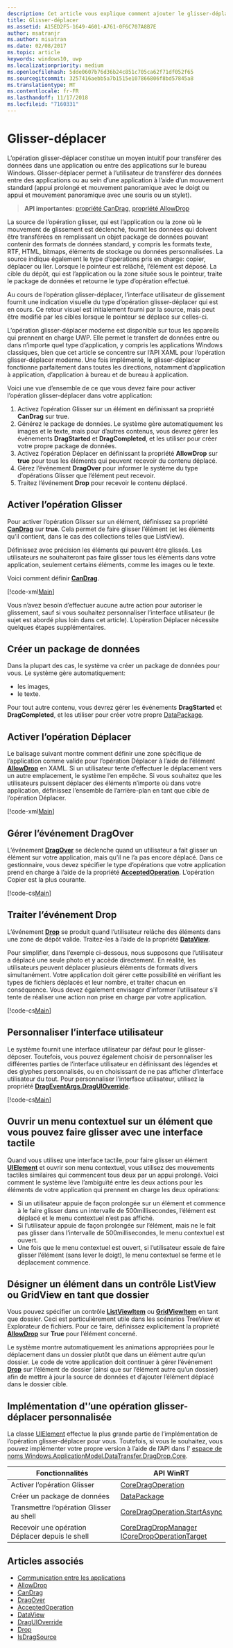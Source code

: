 ```yaml
---
description: Cet article vous explique comment ajouter le glisser-déplacer dans votre application UWP.
title: Glisser-déplacer
ms.assetid: A15ED2F5-1649-4601-A761-0F6C707A8B7E
author: msatranjr
ms.author: misatran
ms.date: 02/08/2017
ms.topic: article
keywords: windows10, uwp
ms.localizationpriority: medium
ms.openlocfilehash: 5dde0607b76d36b24c851c705ca62f71df052f65
ms.sourcegitcommit: 3257416aebb5a7b1515e107866806f8bd57845a8
ms.translationtype: MT
ms.contentlocale: fr-FR
ms.lasthandoff: 11/17/2018
ms.locfileid: "7160331"
---
```

# <a name="drag-and-drop"></a>Glisser-déplacer

L’opération glisser-déplacer constitue un moyen intuitif pour transférer des données dans une application ou entre des applications sur le bureau Windows. Glisser-déplacer permet à l’utilisateur de transférer des données entre des applications ou au sein d’une application à l’aide d’un mouvement standard (appui prolongé et mouvement panoramique avec le doigt ou appui et mouvement panoramique avec une souris ou un stylet).

> **API importantes**: [propriété CanDrag](https://msdn.microsoft.com/library/windows/apps/Windows.UI.Xaml.UIElement.CanDrag), [propriété AllowDrop](https://msdn.microsoft.com/library/windows/apps/Windows.UI.Xaml.UIElement.AllowDrop) 

La source de l’opération glisser, qui est l’application ou la zone où le mouvement de glissement est déclenché, fournit les données qui doivent être transférées en remplissant un objet package de données pouvant contenir des formats de données standard, y compris les formats texte, RTF, HTML, bitmaps, éléments de stockage ou données personnalisées. La source indique également le type d’opérations pris en charge: copier, déplacer ou lier. Lorsque le pointeur est relâché, l’élément est déposé. La cible du dépôt, qui est l’application ou la zone située sous le pointeur, traite le package de données et retourne le type d’opération effectué.

Au cours de l’opération glisser-déplacer, l’interface utilisateur de glissement fournit une indication visuelle du type d’opération glisser-déplacer qui est en cours. Ce retour visuel est initialement fourni par la source, mais peut être modifié par les cibles lorsque le pointeur se déplace sur celles-ci.

L’opération glisser-déplacer moderne est disponible sur tous les appareils qui prennent en charge UWP. Elle permet le transfert de données entre ou dans n’importe quel type d’application, y compris les applications Windows classiques, bien que cet article se concentre sur l’API XAML pour l’opération glisser-déplacer moderne. Une fois implémenté, le glisser-déplacer fonctionne parfaitement dans toutes les directions, notamment d’application à application, d’application à bureau et de bureau à application.

Voici une vue d’ensemble de ce que vous devez faire pour activer l’opération glisser-déplacer dans votre application:

1. Activez l’opération Glisser sur un élément en définissant sa propriété **CanDrag** sur true.  
2. Générez le package de données. Le système gère automatiquement les images et le texte, mais pour d’autres contenus, vous devrez gérer les événements **DragStarted** et **DragCompleted**, et les utiliser pour créer votre propre package de données. 
3. Activez l’opération Déplacer en définissant la propriété **AllowDrop** sur **true** pour tous les éléments qui peuvent recevoir du contenu déplacé. 
4. Gérez l’événement **DragOver** pour informer le système du type d’opérations Glisser que l’élément peut recevoir. 
5. Traitez l’événement **Drop** pour recevoir le contenu déplacé. 



## <a name="enable-dragging"></a>Activer l’opération Glisser

Pour activer l’opération Glisser sur un élément, définissez sa propriété [**CanDrag**](https://msdn.microsoft.com/library/windows/apps/Windows.UI.Xaml.UIElement.CanDrag) sur **true**. Cela permet de faire glisser l’élément (et les éléments qu’il contient, dans le cas des collections telles que ListView).

Définissez avec précision les éléments qui peuvent être glissés. Les utilisateurs ne souhaiteront pas faire glisser tous les éléments dans votre application, seulement certains éléments, comme les images ou le texte. 

Voici comment définir [**CanDrag**](https://msdn.microsoft.com/library/windows/apps/Windows.UI.Xaml.UIElement.CanDrag).

[!code-xml[Main](./code/drag_drop/cs/MainPage.xaml#SnippetDragArea)]

Vous n’avez besoin d’effectuer aucune autre action pour autoriser le glissement, sauf si vous souhaitez personnaliser l’interface utilisateur (le sujet est abordé plus loin dans cet article). L’opération Déplacer nécessite quelques étapes supplémentaires.

## <a name="construct-a-data-package"></a>Créer un package de données 

Dans la plupart des cas, le système va créer un package de données pour vous. Le système gère automatiquement:
* les images,
* le texte. 

Pour tout autre contenu, vous devrez gérer les événements **DragStarted** et **DragCompleted**, et les utiliser pour créer votre propre [DataPackage](https://docs.microsoft.com/uwp/api/windows.applicationmodel.datatransfer.datapackage).

## <a name="enable-dropping"></a>Activer l’opération Déplacer

Le balisage suivant montre comment définir une zone spécifique de l’application comme valide pour l’opération Déplacer à l’aide de l’élément [**AllowDrop**](https://msdn.microsoft.com/library/windows/apps/Windows.UI.Xaml.UIElement.AllowDrop) en XAML. Si un utilisateur tente d’effectuer le déplacement vers un autre emplacement, le système l’en empêche. Si vous souhaitez que les utilisateurs puissent déplacer des éléments n’importe où dans votre application, définissez l’ensemble de l’arrière-plan en tant que cible de l’opération Déplacer.

[!code-xml[Main](./code/drag_drop/cs/MainPage.xaml#SnippetDropArea)]


## <a name="handle-the-dragover-event"></a>Gérer l’événement DragOver

L’événement [**DragOver**](https://msdn.microsoft.com/library/windows/apps/Windows.UI.Xaml.UIElement.DragOver) se déclenche quand un utilisateur a fait glisser un élément sur votre application, mais qu’il ne l’a pas encore déplacé. Dans ce gestionnaire, vous devez spécifier le type d’opérations que votre application prend en charge à l’aide de la propriété [**AcceptedOperation**](https://msdn.microsoft.com/library/windows/apps/Windows.UI.Xaml.DragEventArgs.AcceptedOperation). L’opération Copier est la plus courante.

[!code-cs[Main](./code/drag_drop/cs/MainPage.xaml.cs#SnippetGrid_DragOver)]

## <a name="process-the-drop-event"></a>Traiter l’événement Drop

L’événement [**Drop**](https://msdn.microsoft.com/library/windows/apps/Windows.UI.Xaml.UIElement.Drop) se produit quand l’utilisateur relâche des éléments dans une zone de dépôt valide. Traitez-les à l’aide de la propriété [**DataView**](https://msdn.microsoft.com/library/windows/apps/Windows.UI.Xaml.DragEventArgs.DataView).

Pour simplifier, dans l’exemple ci-dessous, nous supposons que l’utilisateur a déplacé une seule photo et y accède directement. En réalité, les utilisateurs peuvent déplacer plusieurs éléments de formats divers simultanément. Votre application doit gérer cette possibilité en vérifiant les types de fichiers déplacés et leur nombre, et traiter chacun en conséquence. Vous devez également envisager d’informer l’utilisateur s’il tente de réaliser une action non prise en charge par votre application.

[!code-cs[Main](./code/drag_drop/cs/MainPage.xaml.cs#SnippetGrid_Drop)]

## <a name="customize-the-ui"></a>Personnaliser l’interface utilisateur

Le système fournit une interface utilisateur par défaut pour le glisser-déposer. Toutefois, vous pouvez également choisir de personnaliser les différentes parties de l’interface utilisateur en définissant des légendes et des glyphes personnalisés, ou en choisissant de ne pas afficher d’interface utilisateur du tout. Pour personnaliser l’interface utilisateur, utilisez la propriété [**DragEventArgs.DragUIOverride**](https://msdn.microsoft.com/library/windows/apps/Windows.UI.Xaml.DragEventArgs.DragUIOverride).

[!code-cs[Main](./code/drag_drop/cs/MainPage.xaml.cs#SnippetGrid_DragOverCustom)]

## <a name="open-a-context-menu-on-an-item-you-can-drag-with-touch"></a>Ouvrir un menu contextuel sur un élément que vous pouvez faire glisser avec une interface tactile

Quand vous utilisez une interface tactile, pour faire glisser un élément [**UIElement**](https://msdn.microsoft.com/library/windows/apps/Windows.UI.Xaml.UIElement) et ouvrir son menu contextuel, vous utilisez des mouvements tactiles similaires qui commencent tous deux par un appui prolongé. Voici comment le système lève l’ambiguïté entre les deux actions pour les éléments de votre application qui prennent en charge les deux opérations: 

* Si un utilisateur appuie de façon prolongée sur un élément et commence à le faire glisser dans un intervalle de 500millisecondes, l’élément est déplacé et le menu contextuel n’est pas affiché. 
* Si l’utilisateur appuie de façon prolongée sur l’élément, mais ne le fait pas glisser dans l’intervalle de 500millisecondes, le menu contextuel est ouvert. 
* Une fois que le menu contextuel est ouvert, si l’utilisateur essaie de faire glisser l’élément (sans lever le doigt), le menu contextuel se ferme et le déplacement commence.

## <a name="designate-an-item-in-a-listview-or-gridview-as-a-folder"></a>Désigner un élément dans un contrôle ListView ou GridView en tant que dossier

Vous pouvez spécifier un contrôle [**ListViewItem**](https://msdn.microsoft.com/library/windows/apps/Windows.UI.Xaml.Controls.ListViewItem) ou [**GridViewItem**](https://msdn.microsoft.com/library/windows/apps/Windows.UI.Xaml.Controls.GridViewItem) en tant que dossier. Ceci est particulièrement utile dans les scénarios TreeView et Explorateur de fichiers. Pour ce faire, définissez explicitement la propriété [**AllowDrop**](https://msdn.microsoft.com/library/windows/apps/Windows.UI.Xaml.UIElement.AllowDrop) sur **True** pour l’élément concerné. 

Le système montre automatiquement les animations appropriées pour le déplacement dans un dossier plutôt que dans un élément autre qu’un dossier. Le code de votre application doit continuer à gérer l’événement [**Drop**](https://msdn.microsoft.com/library/windows/apps/Windows.UI.Xaml.UIElement.Drop) sur l’élément de dossier (ainsi que sur l’élément autre qu’un dossier) afin de mettre à jour la source de données et d’ajouter l’élément déplacé dans le dossier cible.

## <a name="implementing-custom-drag-and-drop"></a>Implémentation d'’une opération glisser-déplacer personnalisée

La classe [UIElement](https://docs.microsoft.com/uwp/api/windows.ui.xaml.uielement) effectue la plus grande partie de l’implémentation de l’opération glisser-déplacer pour vous. Toutefois, si vous le souhaitez, vous pouvez implémenter votre propre version à l’aide de l’API dans l' [espace de noms Windows.ApplicationModel.DataTransfer.DragDrop.Core](https://docs.microsoft.com/en-us/uwp/api/windows.applicationmodel.datatransfer.dragdrop.core).

| Fonctionnalités | API WinRT |
| --- | --- |
|  Activer l’opération Glisser | [CoreDragOperation](https://docs.microsoft.com/uwp/api/windows.applicationmodel.datatransfer.dragdrop.core.coredragoperation)  |
|  Créer un package de données | [DataPackage](https://docs.microsoft.com/uwp/api/windows.applicationmodel.datatransfer.datapackage)  |
| Transmettre l’opération Glisser au shell  | [CoreDragOperation.StartAsync](https://docs.microsoft.com/uwp/api/windows.applicationmodel.datatransfer.dragdrop.core.coredragoperation)  |
| Recevoir une opération Déplacer depuis le shell  | [CoreDragDropManager](https://docs.microsoft.com/uwp/api/windows.applicationmodel.datatransfer.dragdrop.core.coredragdropmanager)<br/>[ICoreDropOperationTarget](https://docs.microsoft.com/uwp/api/windows.applicationmodel.datatransfer.dragdrop.core.icoredropoperationtarget)    |



## <a name="see-also"></a>Articles associés

* [Communication entre les applications](index.md)
* [AllowDrop](https://msdn.microsoft.com/library/windows/apps/xaml/windows.ui.xaml.uielement.allowdrop.aspx)
* [CanDrag](https://msdn.microsoft.com/library/windows/apps/xaml/windows.ui.xaml.uielement.candrag.aspx)
* [DragOver](https://msdn.microsoft.com/library/windows/apps/xaml/windows.ui.xaml.uielement.dragover.aspx)
* [AcceptedOperation](https://msdn.microsoft.com/library/windows/apps/xaml/windows.ui.xaml.drageventargs.acceptedoperation.aspx)
* [DataView](https://msdn.microsoft.com/library/windows/apps/xaml/windows.ui.xaml.drageventargs.dataview.aspx)
* [DragUIOverride](https://msdn.microsoft.com/library/windows/apps/xaml/windows.ui.xaml.drageventargs.draguioverride.aspx)
* [Drop](https://msdn.microsoft.com/library/windows/apps/xaml/windows.ui.xaml.uielement.drop.aspx)
* [IsDragSource](https://msdn.microsoft.com/library/windows/apps/windows.ui.xaml.controls.listviewbase.isdragsource.aspx)
